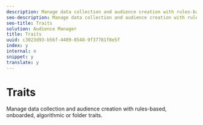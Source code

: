 ```yaml
---
description: Manage data collection and audience creation with rules-based, onboarded, algorithmic or folder traits.
seo-description: Manage data collection and audience creation with rules-based, onboarded, algorithmic or folder traits.
seo-title: Traits
solution: Audience Manager
title: Traits
uuid: c3023d93-b56f-4409-8548-9f37781f8e5f
index: y
internal: n
snippet: y
translate: y
---
```


# Traits

Manage data collection and audience creation with rules-based, onboarded, algorithmic or folder traits.

